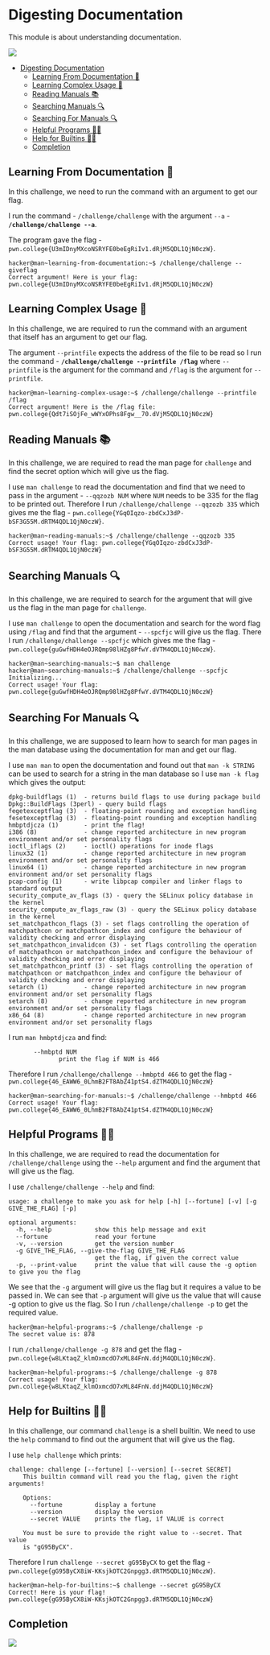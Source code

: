 # Digesting Documentation

This module is about understanding documentation.

![](https://i.imgur.com/tOx0pNn.png)

- [Digesting Documentation](#digesting-documentation)
  - [Learning From Documentation 📖](#learning-from-documentation-)
  - [Learning Complex Usage :ledger:](#learning-complex-usage-ledger)
  - [Reading Manuals :books:](#reading-manuals-books)
  - [Searching Manuals 🔍](#searching-manuals-)
  - [Searching For Manuals 🔍](#searching-for-manuals-)
  - [Helpful Programs 🙋‍♂️](#helpful-programs-️)
  - [Help for Builtins 🙋‍♂️](#help-for-builtins-️)
  - [Completion](#completion)

## Learning From Documentation 📖

In this challenge, we need to run the command with an argument to get our flag.

I run the command - `/challenge/challenge` with the argument `--a` - **`/challenge/challenge --a`**. 

The program gave the flag - `pwn.college{U3mIDnyMXcoNSRYFE0beEgRiIv1.dRjM5QDL1QjN0czW}`.

```
hacker@man~learning-from-documentation:~$ /challenge/challenge --giveflag
Correct argument! Here is your flag:
pwn.college{U3mIDnyMXcoNSRYFE0beEgRiIv1.dRjM5QDL1QjN0czW}
```

## Learning Complex Usage :ledger:

In this challenge, we are required to run the command with an argument that itself has an argument to get our flag.

The argument `--printfile` expects the address of the file to be read so I run the command - **`/challenge/challenge --printfile /flag`** where `--printfile` is the argument for the command and `/flag` is the argument for `--printfile`. 

```
hacker@man~learning-complex-usage:~$ /challenge/challenge --printfile /flag
Correct argument! Here is the /flag file:
pwn.college{Qdt7iSOjFe_wWYxOPhs8Fgw__70.dVjM5QDL1QjN0czW}
```

## Reading Manuals :books:

In this challenge, we are required to read the man page for `challenge` and find the secret option which will give us the flag.

I use `man challenge` to read the documentation and find that we need to pass in the argument - `--qqzozb NUM` where `NUM` needs to be 335 for the flag to be printed out. Therefore I run `/challenge/challenge --qqzozb 335` which gives me the flag - `pwn.college{YGqOIqzo-zbdCxJ3dP-bSF3G55M.dRTM4QDL1QjN0czW}`.

```
hacker@man~reading-manuals:~$ /challenge/challenge --qqzozb 335
Correct usage! Your flag: pwn.college{YGqOIqzo-zbdCxJ3dP-bSF3G55M.dRTM4QDL1QjN0czW}
```

## Searching Manuals 🔍

In this challenge, we are required to search for the argument that will give us the flag in the man page for `challenge`.

I use `man challenge` to open the documentation and search for the word flag using `/flag` and find that the argument - `--spcfjc` will give us the flag. There I run `/challenge/challenge --spcfjc` which gives me the flag - `pwn.college{guGwfHDH4eOJRQmp98lHZg8PfwY.dVTM4QDL1QjN0czW}`.

```
hacker@man~searching-manuals:~$ man challenge
hacker@man~searching-manuals:~$ /challenge/challenge --spcfjc
Initializing...
Correct usage! Your flag: pwn.college{guGwfHDH4eOJRQmp98lHZg8PfwY.dVTM4QDL1QjN0czW}
```

## Searching For Manuals 🔍

In this challenge, we are supposed to learn how to search for man pages in the man database using the documentation for man and get our flag.

I use `man man` to open the documentation and found out that `man -k STRING` can be used to search for a string in the man database so I use `man -k flag` which gives the output:
```
dpkg-buildflags (1)  - returns build flags to use during package build
Dpkg::BuildFlags (3perl) - query build flags
fegetexceptflag (3)  - floating-point rounding and exception handling
fesetexceptflag (3)  - floating-point rounding and exception handling
hmbptdjcza (1)       - print the flag!
i386 (8)             - change reported architecture in new program environment and/or set personality flags
ioctl_iflags (2)     - ioctl() operations for inode flags
linux32 (1)          - change reported architecture in new program environment and/or set personality flags
linux64 (1)          - change reported architecture in new program environment and/or set personality flags
pcap-config (1)      - write libpcap compiler and linker flags to standard output
security_compute_av_flags (3) - query the SELinux policy database in the kernel
security_compute_av_flags_raw (3) - query the SELinux policy database in the kernel
set_matchpathcon_flags (3) - set flags controlling the operation of matchpathcon or matchpathcon_index and configure the behaviour of validity checking and error displaying
set_matchpathcon_invalidcon (3) - set flags controlling the operation of matchpathcon or matchpathcon_index and configure the behaviour of validity checking and error displaying
set_matchpathcon_printf (3) - set flags controlling the operation of matchpathcon or matchpathcon_index and configure the behaviour of validity checking and error displaying
setarch (1)          - change reported architecture in new program environment and/or set personality flags
setarch (8)          - change reported architecture in new program environment and/or set personality flags
x86_64 (8)           - change reported architecture in new program environment and/or set personality flags
```
I run `man hmbptdjcza` and find:
```
       --hmbptd NUM
              print the flag if NUM is 466
```
Therefore I run `/challenge/challenge --hmbptd 466` to get the flag - `pwn.college{46_EAWW6_0LhmB2FT8AbZ41ptS4.dZTM4QDL1QjN0czW}`

```
hacker@man~searching-for-manuals:~$ /challenge/challenge --hmbptd 466
Correct usage! Your flag: pwn.college{46_EAWW6_0LhmB2FT8AbZ41ptS4.dZTM4QDL1QjN0czW}
```

## Helpful Programs 🙋‍♂️

In this challenge, we are required to read the documentation for `/challenge/challenge` using the `--help` argument and find the argument that will give us the flag.

I use `/challenge/challenge --help` and find:
```
usage: a challenge to make you ask for help [-h] [--fortune] [-v] [-g GIVE_THE_FLAG] [-p]

optional arguments:
  -h, --help            show this help message and exit
  --fortune             read your fortune
  -v, --version         get the version number
  -g GIVE_THE_FLAG, --give-the-flag GIVE_THE_FLAG
                        get the flag, if given the correct value
  -p, --print-value     print the value that will cause the -g option to give you the flag
```
We see that the `-g` argument will give us the flag but it requires a value to be passed in. We can see that `-p` argument will give us the value that will cause -g option to give us the flag. So I run `/challenge/challenge -p` to get the required value.
```
hacker@man~helpful-programs:~$ /challenge/challenge -p
The secret value is: 878
```
I run `/challenge/challenge -g 878` and get the flag - `pwn.college{w8LKtaqZ_klmOxmcdO7xML84FnN.ddjM4QDL1QjN0czW}`.
```
hacker@man~helpful-programs:~$ /challenge/challenge -g 878
Correct usage! Your flag: pwn.college{w8LKtaqZ_klmOxmcdO7xML84FnN.ddjM4QDL1QjN0czW}
```

## Help for Builtins 🙋‍♂️

In this challenge, our command `challenge` is a shell builtin. We need to use the `help` command to find out the argument that will give us the flag.

I use `help challenge` which prints:
```
challenge: challenge [--fortune] [--version] [--secret SECRET]
    This builtin command will read you the flag, given the right arguments!
    
    Options:
      --fortune         display a fortune
      --version         display the version
      --secret VALUE    prints the flag, if VALUE is correct

    You must be sure to provide the right value to --secret. That value
    is "gG95ByCX".
```
Therefore I run `challenge --secret gG95ByCX` to get the flag - `pwn.college{gG95ByCX8iW-KKsjkOTC2Gnpgg3.dRTM5QDL1QjN0czW}`.

```
hacker@man~help-for-builtins:~$ challenge --secret gG95ByCX
Correct! Here is your flag!
pwn.college{gG95ByCX8iW-KKsjkOTC2Gnpgg3.dRTM5QDL1QjN0czW}
```
## Completion 

![](https://i.imgur.com/UMYIZaP.png)